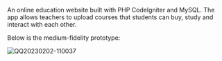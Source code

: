 An online education website built with PHP CodeIgniter and MySQL. The app allows teachers to upload courses that students can buy, study and interact with each other.

Below is the medium-fidelity prototype:

![QQ20230202-110037](https://user-images.githubusercontent.com/55920971/216205325-95794a07-eba6-4065-83ca-4fd647a2e42a.png)
